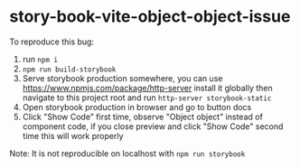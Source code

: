 # story-book-vite-object-object-issue
To reproduce this bug:   
1) run `npm i`   
2) `npm run build-storybook`   
3) Serve storybook production somewhere, you can use https://www.npmjs.com/package/http-server install it globally then navigate to this project root and run `http-server storybook-static`   
4) Open storybook production in browser and go to button docs
5) Click "Show Code" first time, observe "Object object" instead of component code, if you close preview and click "Show Code" second time this will work properly   

Note: It is not reproducible on localhost with `npm run storybook`